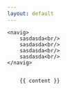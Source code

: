 ```yaml
---
layout: default
---
```



	<navig>
		sasdasda<br/>
		sasdasda<br/>
		sasdasda<br/>
		sasdasda<br/>	
	</navig>


		{{ content }}
